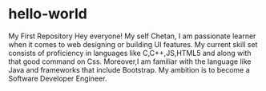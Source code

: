 # hello-world
My First Repository
Hey everyone!
My self Chetan, I am passionate learner when it comes to web designing or building UI features.
My current skill set consists of proficiency in languages like C,C++,JS,HTML5 and along with that good command on Css.
Moreover,I am familiar with the language like Java and frameworks that include Bootstrap.
My ambition is to become a Software Developer Engineer.
